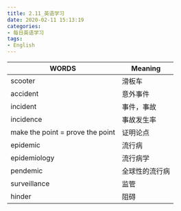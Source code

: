 ```yaml
---
title: 2.11_英语学习
date: 2020-02-11 15:13:19
categories: 
- 每日英语学习
tags:
- English
---
```


| WORDS                            | Meaning        |
| -------------------------------- | -------------- |
| scooter                          | 滑板车         |
| accident                         | 意外事件       |
| incident                         | 事件，事故     |
| incidence                        | 事故发生率     |
| make the point = prove the point | 证明论点       |
| epidemic                         | 流行病         |
| epidemiology                     | 流行病学       |
| pendemic                         | 全球性的流行病 |
| surveillance                     | 监管           |
| hinder                           | 阻碍           |

